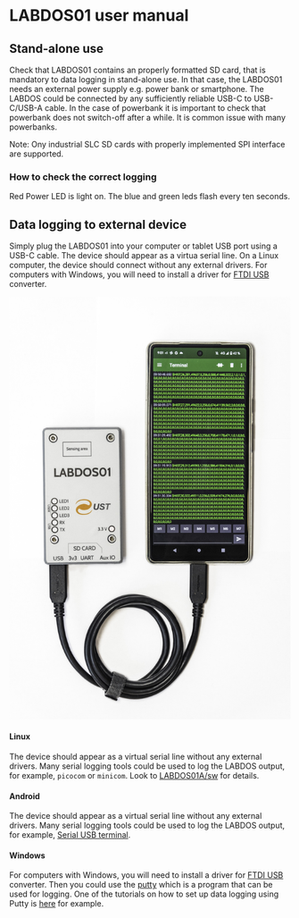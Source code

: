 # LABDOS01 user manual

## Stand-alone use

Check that LABDOS01 contains an properly formatted SD card, that is mandatory to data logging in stand-alone use. 
In that case, the LABDOS01 needs an external power supply e.g. power bank or smartphone. The LABDOS could be connected by any sufficiently reliable USB-C to USB-C/USB-A cable. In the case of powerbank it is important to check that powerbank does not switch-off after a while. It is common issue with many powerbanks. 

Note: Ony industrial SLC SD cards with properly implemented SPI interface are supported.

### How to check the correct logging

Red Power LED is light on. The blue and green leds flash every ten seconds. 

## Data logging to external device 

Simply plug the LABDOS01 into your computer or tablet USB port using a USB-C cable. The device should appear as a virtua serial line. On a Linux computer, the device should connect without any external drivers. For computers with Windows, you will need to install a driver for [FTDI USB](https://ftdichip.com/drivers/) converter.

![LABDOS01 smartphone connection](LABDOS01A_smartphone-tablet_connection.jpg
 "LABDOS01A connected to a smartphone")

#### Linux

The device should appear as a virtual serial line without any external drivers. Many serial logging tools could be used to log the LABDOS output, for example, `picocom` or `minicom`. Look to [LABDOS01A/sw](https://github.com/UniversalScientificTechnologies/LABDOS01/tree/LABDOS01A/sw) for details. 

#### Android

The device should appear as a virtual serial line without any external drivers. Many serial logging tools could be used to log the LABDOS output, for example, [Serial USB terminal](https://play.google.com/store/apps/details?id=de.kai_morich.serial_usb_terminal).

#### Windows

For computers with Windows, you will need to install a driver for [FTDI USB](https://ftdichip.com/drivers/) converter. Then you could use the [putty](https://www.putty.org/) which is a program that can be used for logging. One of the tutorials on how to set up data logging using Putty is [here](https://my.kualo.com/knowledgebase/?kbcat=0&article=888) for example.

